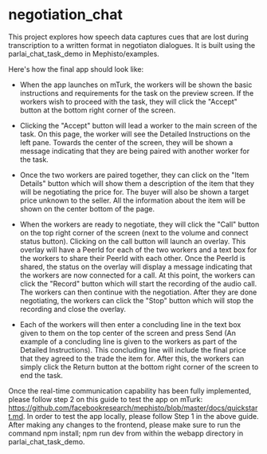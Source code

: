 # negotiation_chat

This project explores how speech data captures cues that are lost during transcription to a written format in negotiaton dialogues.
It is built using the parlai_chat_task_demo in Mephisto/examples.

Here's how the final app should look like:

 - When the app launches on mTurk, the workers will be shown the basic instructions and requirements for the task on the preview screen. If the workers wish to proceed with the task, they will click the "Accept" button at the bottom right corner of the screen.

 - Clicking the "Accept" button will lead a worker to the main screen of the task. On this page, the worker will see the Detailed Instructions on the left pane. Towards the center of the screen, they will be shown a message indicating that they are being paired with another worker for the task.

 - Once the two workers are paired together, they can click on the "Item Details" button which will show them a description of the item that they will be negotiating the price for. The buyer will also be shown a target price unknown to the seller. All the information about the item will be shown on the center bottom of the page. 

 - When the workers are ready to negotiate, they will click the "Call" button on the top right corner of the screen (next to the volume and connect status button). Clicking on the call button will launch an overlay. This overlay will have a PeerId for each of the two workers and a text box for the workers to share their PeerId with each other. Once the PeerId is shared, the status on the overlay will display a message indicating that the workers are now connected for a call. At this point, the workers can click the "Record" button which will start the recording of the audio call. The workers can then continue with the negotiation. After they are done negotiating, the workers can click the "Stop" button which will stop the recording and close the overlay.

 - Each of the workers will then enter a concluding line in the text box given to them on the top center of the screen and press Send (An example of a concluding line is given to the workers as part of the Detailed Instructions). This concluding line will include the final price that they agreed to the trade the item for. After this, the workers can simply click the Return button at the bottom right corner of the screen to end the task.

Once the real-time communication capability has been fully implemented, please follow step 2 on this guide to test the app on mTurk: https://github.com/facebookresearch/mephisto/blob/master/docs/quickstart.md. In order to test the app locally, please follow Step 1 in the above guide. After making any changes to the frontend, please make sure to run the command npm install; npm run dev from within the webapp directory in parlai_chat_task_demo.

